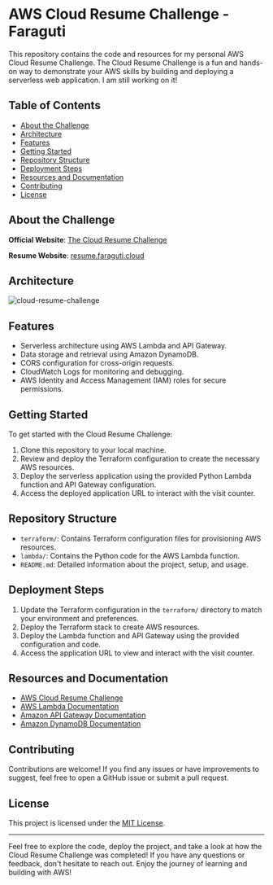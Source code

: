 # AWS Cloud Resume Challenge - Faraguti

This repository contains the code and resources for my personal AWS Cloud Resume Challenge. The Cloud Resume Challenge is a fun and hands-on way to demonstrate your AWS skills by building and deploying a serverless web application. I am still working on it!

## Table of Contents

- [About the Challenge](#about-the-challenge)
- [Architecture](#architecture)
- [Features](#features)
- [Getting Started](#getting-started)
- [Repository Structure](#repository-structure)
- [Deployment Steps](#deployment-steps)
- [Resources and Documentation](#resources-and-documentation)
- [Contributing](#contributing)
- [License](#license)

## About the Challenge

**Official Website**: [The Cloud Resume Challenge](https://cloudresumechallenge.dev/)

**Resume Website**: [resume.faraguti.cloud](https://resume.faraguti.cloud)

## Architecture

![cloud-resume-challenge](https://github.com/faraguti/AWS-Cloud-Resume-Challenge/assets/5418256/d0a333c9-6fd3-46a1-8ca8-6908afe7a6d9)


## Features

- Serverless architecture using AWS Lambda and API Gateway.
- Data storage and retrieval using Amazon DynamoDB.
- CORS configuration for cross-origin requests.
- CloudWatch Logs for monitoring and debugging.
- AWS Identity and Access Management (IAM) roles for secure permissions.

## Getting Started

To get started with the Cloud Resume Challenge:

1. Clone this repository to your local machine.
2. Review and deploy the Terraform configuration to create the necessary AWS resources.
3. Deploy the serverless application using the provided Python Lambda function and API Gateway configuration.
4. Access the deployed application URL to interact with the visit counter.

## Repository Structure

- `terraform/`: Contains Terraform configuration files for provisioning AWS resources.
- `lambda/`: Contains the Python code for the AWS Lambda function.
- `README.md`: Detailed information about the project, setup, and usage.

## Deployment Steps

1. Update the Terraform configuration in the `terraform/` directory to match your environment and preferences.
2. Deploy the Terraform stack to create AWS resources.
3. Deploy the Lambda function and API Gateway using the provided configuration and code.
4. Access the application URL to view and interact with the visit counter.

## Resources and Documentation

- [AWS Cloud Resume Challenge](https://cloudresumechallenge.dev/)
- [AWS Lambda Documentation](https://aws.amazon.com/lambda/)
- [Amazon API Gateway Documentation](https://aws.amazon.com/api-gateway/)
- [Amazon DynamoDB Documentation](https://aws.amazon.com/dynamodb/)

## Contributing

Contributions are welcome! If you find any issues or have improvements to suggest, feel free to open a GitHub issue or submit a pull request.

## License

This project is licensed under the [MIT License](LICENSE).

---

Feel free to explore the code, deploy the project, and take a look at how the Cloud Resume Challenge was completed! If you have any questions or feedback, don't hesitate to reach out. Enjoy the journey of learning and building with AWS!
